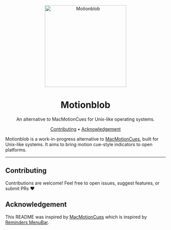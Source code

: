 <div align="center">
  <img
    src="motionblob.webp"
    alt="Motionblob"
    width="256"
  >
  <h1>
    Motionblob
  </h1>
  <p>
    An alternative to MacMotionCues for Unix-like operating systems.
  </p>
  <p>
    <a href="#contributing">Contributing</a> •
    <a href="#acknowledgement">Acknowledgement</a>
  </p>
</div>

Motionblob is a work-in-progress alternative to [MacMotionCues](https://github.com/Lospi/MacMotionCues), built for Unix-like systems. It aims to bring motion cue-style indicators to open platforms.

---

## Contributing

Contributions are welcome! Feel free to open issues, suggest features, or submit PRs ❤️

## Acknowledgement

This README was inspired by [MacMotionCues](https://github.com/Lospi/MacMotionCues) which is inspired by [Reminders MenuBar](https://github.com/DamascenoRafael/reminders-menubar).
